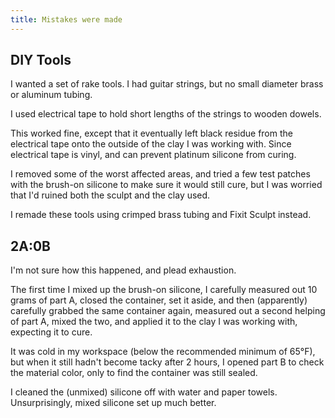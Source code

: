 ```yaml
---
title: Mistakes were made
---
```


## DIY Tools

I wanted a set of rake tools. I had guitar strings, but no small diameter
brass or aluminum tubing.

I used electrical tape to hold short lengths of the strings to wooden dowels.

This worked fine, except that it eventually left black residue from the electrical tape onto
the outside of the clay I was working with. Since electrical tape is vinyl, and can prevent
platinum silicone from curing.

I removed some of the worst affected areas, and tried a few test patches with the brush-on
silicone to make sure it would still cure, but I was worried that I'd ruined both the sculpt and
the clay used.

I remade these tools using crimped brass tubing and Fixit Sculpt instead.

## 2A:0B

I'm not sure how this happened, and plead exhaustion.
 
The first time I mixed up the brush-on silicone, I carefully measured out 10 grams of part A, 
closed the container, set it aside, and then (apparently) carefully grabbed the same container 
again, measured out a second helping of part A, mixed the two, and applied it to the clay I 
was working with, expecting it to cure.

It was cold in my workspace (below the recommended minimum of 65°F), but when it still hadn't
become tacky after 2 hours, I opened part B to check the material color, only to find the 
container was still sealed.

I cleaned the (unmixed) silicone off with water and paper towels. Unsurprisingly, mixed silicone
set up much better.
